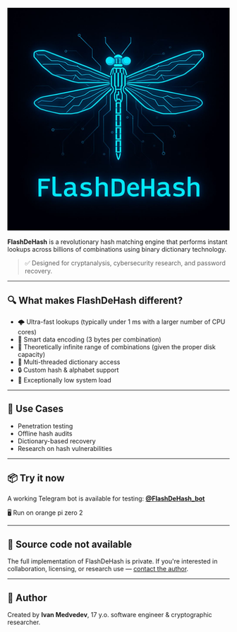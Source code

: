 ![Logo](IMG_20250708_074136_848.jpg)

**FlashDeHash** is a revolutionary hash matching engine that performs instant lookups across billions of combinations using binary dictionary technology.

> ✅ Designed for cryptanalysis, cybersecurity research, and password recovery.

---

## 🔍 What makes FlashDeHash different?

- 🌩️ Ultra-fast lookups (typically under 1 ms with a larger number of CPU cores)
- 🧠 Smart data encoding (3 bytes per combination)
- 💾 Theoretically infinite range of combinations (given the proper disk capacity)
- 🧵 Multi-threaded dictionary access
- 🔒 Custom hash & alphabet support
- 🐞 Exceptionally low system load

---

## 🎯 Use Cases

- Penetration testing
- Offline hash audits
- Dictionary-based recovery
- Research on hash vulnerabilities

---

## 📦 Try it now

A working Telegram bot is available for testing:
**[@FlashDeHash_bot](https://t.me/FlashDeHash_bot)**

🖥️ Run on orange pi zero 2

---

## 🚫 Source code not available

The full implementation of FlashDeHash is private. If you're interested in collaboration, licensing, or research use — [contact the author](http://mailto:ivanmedvedev1357@gmail.com).

---

## 🧠 Author

Created by **Ivan Medvedev**, 17 y.o. software engineer & cryptographic researcher.
